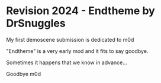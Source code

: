 # Revision 2024 - Endtheme by DrSnuggles
My first demoscene submission is dedicated to m0d

"Endtheme" is a very early mod and it fits to say goodbye.

Sometimes it happens that we know in advance...

Goodbye m0d